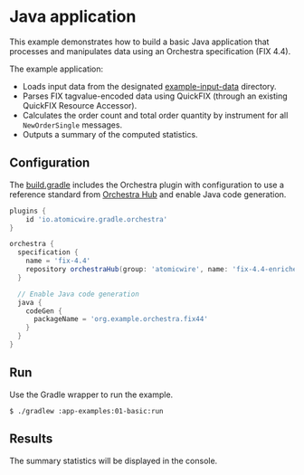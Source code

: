 # Java application

This example demonstrates how to build a basic Java application that processes and manipulates data using an Orchestra specification (FIX 4.4).

The example application:
* Loads input data from the designated [example-input-data](./example-input-data) directory.
* Parses FIX tagvalue-encoded data using QuickFIX (through an existing QuickFIX Resource Accessor).
* Calculates the order count and total order quantity by instrument for all `NewOrderSingle` messages.
* Outputs a summary of the computed statistics.

## Configuration

The [build.gradle](./build.gradle) includes the Orchestra plugin with configuration to use a reference standard from [Orchestra Hub](https://orchestrahub.org/) and enable Java code generation.

```groovy
plugins {
    id 'io.atomicwire.gradle.orchestra'
}

orchestra {
  specification {
    name = 'fix-4.4'
    repository orchestraHub(group: 'atomicwire', name: 'fix-4.4-enriched', version: '4.4')
  }

  // Enable Java code generation
  java {
    codeGen {
      packageName = 'org.example.orchestra.fix44'
    }
  }
}
```

## Run

Use the Gradle wrapper to run the example.

```shell
$ ./gradlew :app-examples:01-basic:run
```

## Results

The summary statistics will be displayed in the console.
